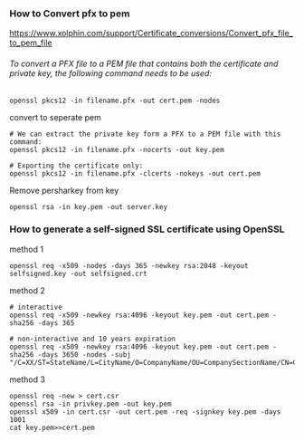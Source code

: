 
### How to Convert pfx to pem
https://www.xolphin.com/support/Certificate_conversions/Convert_pfx_file_to_pem_file

###### To convert a PFX file to a PEM file that contains both the certificate and private key, the following command needs to be used:
```
openssl pkcs12 -in filename.pfx -out cert.pem -nodes 
```
 
convert to seperate pem
```
# We can extract the private key form a PFX to a PEM file with this command:
openssl pkcs12 -in filename.pfx -nocerts -out key.pem

# Exporting the certificate only:
openssl pkcs12 -in filename.pfx -clcerts -nokeys -out cert.pem
```
Remove persharkey from key
```
openssl rsa -in key.pem -out server.key 
```
### How to generate a self-signed SSL certificate using OpenSSL

method 1
```
openssl req -x509 -nodes -days 365 -newkey rsa:2048 -keyout selfsigned.key -out selfsigned.crt
```
method 2
```
# interactive
openssl req -x509 -newkey rsa:4096 -keyout key.pem -out cert.pem -sha256 -days 365

# non-interactive and 10 years expiration
openssl req -x509 -newkey rsa:4096 -keyout key.pem -out cert.pem -sha256 -days 3650 -nodes -subj "/C=XX/ST=StateName/L=CityName/O=CompanyName/OU=CompanySectionName/CN=CommonNameOrHostname"
```
method 3

```
openssl req -new > cert.csr
openssl rsa -in privkey.pem -out key.pem
openssl x509 -in cert.csr -out cert.pem -req -signkey key.pem -days 1001
cat key.pem>>cert.pem
```
